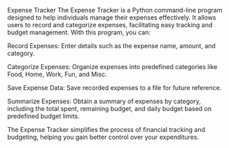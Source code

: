 Expense Tracker
The Expense Tracker is a Python command-line program designed to help individuals manage their expenses effectively. It allows users to record and categorize expenses, facilitating easy tracking and budget management. With this program, you can:

Record Expenses: Enter details such as the expense name, amount, and category.

Categorize Expenses: Organize expenses into predefined categories like Food, Home, Work, Fun, and Misc.

Save Expense Data: Save recorded expenses to a file for future reference.

Summarize Expenses: Obtain a summary of expenses by category, including the total spent, remaining budget, and daily budget based on predefined budget limits.

The Expense Tracker simplifies the process of financial tracking and budgeting, helping you gain better control over your expenditures.
